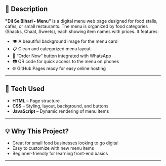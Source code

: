 ## 📌 Description

**"Dil Se Bihari - Menu"** is a digital menu web page designed for food stalls, cafés, or small restaurants. The menu is organized by food categories (Snacks, Chaat, Sweets), each showing item names with prices. It features:

- 🍽️ A beautiful background image for the menu card
- 📋 Clean and categorized menu layout
- 📱 “Order Now” button integrated with WhatsApp
- 📷 QR code for quick access to the menu on phones
- 🌐 GitHub Pages ready for easy online hosting

---

## 🔧 Tech Used

- **HTML** – Page structure  
- **CSS** – Styling, layout, background, and buttons  
- **JavaScript** – Dynamic rendering of menu items

---

## 💡 Why This Project?

- Great for small food businesses looking to go digital
- Easy to customize with new menu items
- Beginner-friendly for learning front-end basics

---
